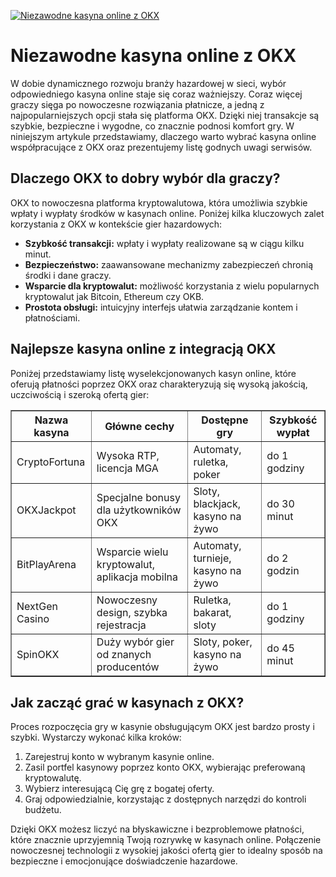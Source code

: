 [![Niezawodne kasyna online z OKX](https://123-caf.pages.dev/gitsignup.png)](https://vrmoo.ru/Bt82HjjY)

<h1>Niezawodne kasyna online z OKX</h1> <p>W dobie dynamicznego rozwoju branży hazardowej w sieci, wybór odpowiedniego kasyna online staje się coraz ważniejszy. Coraz więcej graczy sięga po nowoczesne rozwiązania płatnicze, a jedną z najpopularniejszych opcji stała się platforma OKX. Dzięki niej transakcje są szybkie, bezpieczne i wygodne, co znacznie podnosi komfort gry. W niniejszym artykule przedstawiamy, dlaczego warto wybrać kasyna online współpracujące z OKX oraz prezentujemy listę godnych uwagi serwisów.</p>  <h2>Dlaczego OKX to dobry wybór dla graczy?</h2> <p>OKX to nowoczesna platforma kryptowalutowa, która umożliwia szybkie wpłaty i wypłaty środków w kasynach online. Poniżej kilka kluczowych zalet korzystania z OKX w kontekście gier hazardowych:</p> <ul>   <li><strong>Szybkość transakcji:</strong> wpłaty i wypłaty realizowane są w ciągu kilku minut.</li>   <li><strong>Bezpieczeństwo:</strong> zaawansowane mechanizmy zabezpieczeń chronią środki i dane graczy.</li>   <li><strong>Wsparcie dla kryptowalut:</strong> możliwość korzystania z wielu popularnych kryptowalut jak Bitcoin, Ethereum czy OKB.</li>   <li><strong>Prostota obsługi:</strong> intuicyjny interfejs ułatwia zarządzanie kontem i płatnościami.</li> </ul>  <h2>Najlepsze kasyna online z integracją OKX</h2> <p>Poniżej przedstawiamy listę wyselekcjonowanych kasyn online, które oferują płatności poprzez OKX oraz charakteryzują się wysoką jakością, uczciwością i szeroką ofertą gier:</p> <table border="1" cellpadding="8" cellspacing="0">   <thead>     <tr>       <th>Nazwa kasyna</th>       <th>Główne cechy</th>       <th>Dostępne gry</th>       <th>Szybkość wypłat</th>     </tr>   </thead>   <tbody>     <tr>       <td>CryptoFortuna</td>       <td>Wysoka RTP, licencja MGA</td>       <td>Automaty, ruletka, poker</td>       <td>do 1 godziny</td>     </tr>     <tr>       <td>OKXJackpot</td>       <td>Specjalne bonusy dla użytkowników OKX</td>       <td>Sloty, blackjack, kasyno na żywo</td>       <td>do 30 minut</td>     </tr>     <tr>       <td>BitPlayArena</td>       <td>Wsparcie wielu kryptowalut, aplikacja mobilna</td>       <td>Automaty, turnieje, kasyno na żywo</td>       <td>do 2 godzin</td>     </tr>     <tr>       <td>NextGen Casino</td>       <td>Nowoczesny design, szybka rejestracja</td>       <td>Ruletka, bakarat, sloty</td>       <td>do 1 godziny</td>     </tr>     <tr>       <td>SpinOKX</td>       <td>Duży wybór gier od znanych producentów</td>       <td>Sloty, poker, kasyno na żywo</td>       <td>do 45 minut</td>     </tr>   </tbody> </table>  <h2>Jak zacząć grać w kasynach z OKX?</h2> <p>Proces rozpoczęcia gry w kasynie obsługującym OKX jest bardzo prosty i szybki. Wystarczy wykonać kilka kroków:</p> <ol>   <li>Zarejestruj konto w wybranym kasynie online.</li>   <li>Zasil portfel kasynowy poprzez konto OKX, wybierając preferowaną kryptowalutę.</li>   <li>Wybierz interesującą Cię grę z bogatej oferty.</li>   <li>Graj odpowiedzialnie, korzystając z dostępnych narzędzi do kontroli budżetu.</li> </ol>  <p>Dzięki OKX możesz liczyć na błyskawiczne i bezproblemowe płatności, które znacznie uprzyjemnią Twoją rozrywkę w kasynach online. Połączenie nowoczesnej technologii z wysokiej jakości ofertą gier to idealny sposób na bezpieczne i emocjonujące doświadczenie hazardowe.</p>